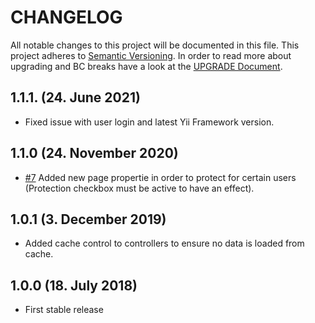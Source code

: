 # CHANGELOG

All notable changes to this project will be documented in this file. This project adheres to [Semantic Versioning](http://semver.org/).
In order to read more about upgrading and BC breaks have a look at the [UPGRADE Document](UPGRADE.md).

## 1.1.1. (24. June 2021)

+ Fixed issue with user login and latest Yii Framework version.

## 1.1.0 (24. November 2020)

+ [#7](https://github.com/luyadev/luya-module-userauth/pull/7) Added new page propertie in order to protect for certain users (Protection checkbox must be active to have an effect).

## 1.0.1 (3. December 2019)

+ Added cache control to controllers to ensure no data is loaded from cache.

## 1.0.0 (18. July 2018)

+ First stable release
